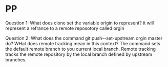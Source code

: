 # PP

Question 1: What does clone set the variable origin to represent?
   it will represent a refrance to a remote reposotory called orgin
   
Question 2: What does the command git push--set-upstream orgin master do? WHat does remote tracking mean in this context?
  The command sets the default remote branch to you current local branch. 
  Remote tracking tracks the remote repository by the local branch defined by upstream branches.
  
